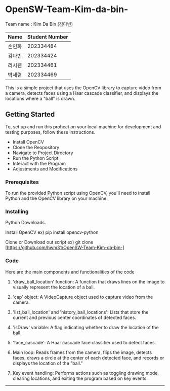 # OpenSW-Team-Kim-da-bin-

Team name : Kim Da Bin (김다빈)

| Name    | Student Number | 
|---------|-----|
| 손인화  | 202334484  |
| 김다빈  | 202334424  |
| 리시웬  | 202334461  |
| 박세렴  | 202334469  |

This is a simple project that uses the OpenCV library to capture video from a camera, detects faces using a Haar cascade classifier, and displays the locations where a "ball" is drawn.


## Getting Started


To, set up and run this prohect on your local machine for development and testing purposes, follow these instructions.


- Install OpenCV
- Clone the Reopository
- Navigate to Project Directory
- Run the Python Script
- Interact with the Program
- Adjustments and Modifications


### Prerequisites

To run the provided Python script using OpenCV, you'll need to install Python and the OpenCV library on your machine.


### Installing

Python Downloads. 

Install OpenCV 
ex) pip install opencv-python

Clone or Download out script
ex) git clone [https://github.com/hwm31/OpenSW-Team-Kim-da-bin-]



### Code

Here are the main components and functionalities of the code

1) 'draw_ball_location' function: A function that draws lines on the image to visually represent the location of a ball.

2) 'cap' object: A VideoCapture object used to capture video from the camera.

3) 'list_ball_location' and 'history_ball_locations': Lists that store the current and previous center coordinates of detected faces.

4) 'isDraw' variable: A flag indicating whether to draw the location of the ball.

5) 'face_cascade': A Haar cascade face classifier used to detect faces.

6) Main loop: Reads frames from the camera, flips the image, detects faces, draws a circle at the center of each detected face, and records or displays the location of the "ball."

7) Key event handling: Performs actions such as toggling drawing mode, clearing locations, and exiting the program based on key events.



------------------------------------------------------------------------------------------------------------------------------------------------------------------------------




